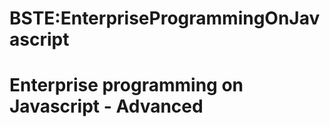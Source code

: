 






BSTE:EnterpriseProgrammingOnJavascript
======================================






Enterprise programming on Javascript - Advanced
===============================================










